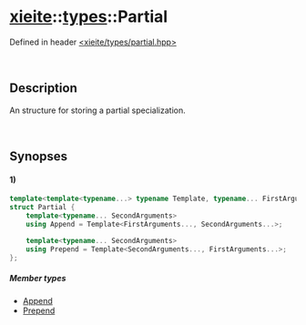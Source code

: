 # [xieite](../../xieite.md)\:\:[types](../../types.md)\:\:Partial
Defined in header [<xieite/types/partial.hpp>](../../../include/xieite/types/partial.hpp)

&nbsp;

## Description
An structure for storing a partial specialization.

&nbsp;

## Synopses
#### 1)
```cpp
template<template<typename...> typename Template, typename... FirstArguments>
struct Partial {
    template<typename... SecondArguments>
    using Append = Template<FirstArguments..., SecondArguments...>;

    template<typename... SecondArguments>
    using Prepend = Template<SecondArguments..., FirstArguments...>;
};
```
##### Member types
- [Append](./structures/partial/1/append.md)
- [Prepend](./structures/partial/1/prepend.md)
